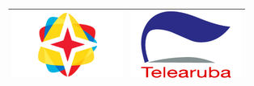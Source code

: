 | ![](https://raw.githubusercontent.com/RevGear/logo/master/Countries/AW/Aruba-TV.png) | ![](https://raw.githubusercontent.com/RevGear/logo/master/Countries/AW/Telearuba.png)  | 
|:---:|:---:| 	
